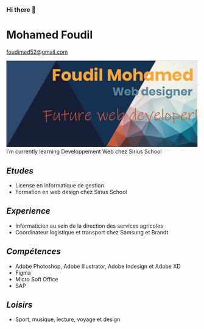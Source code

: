 ### Hi there 👋




 # Mohamed Foudil
foudimed52@gmail.com

![](./resources/images/banner.jpg)<br>
  I’m currently learning Developpement Web chez Sirius 
  School
  ## ***Etudes***
- License en informatique de gestion
- Formation en web design chez Sirius School
  
## ***Experience***

- Informaticien au sein de la direction des services agricoles
- Coordinateur logistique et transport chez Samsung et Brandt
  
## ***Compétences***
- Adobe Photoshop, Adobe Illustrator, Adobe Indesign et Adobe XD
- Figma
- Micro Soft Office
- SAP
## ***Loisirs***
- Sport, musique, lecture, voyage et design 